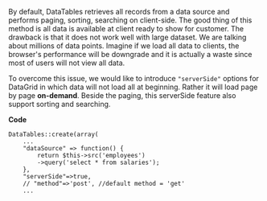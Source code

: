 By default, DataTables retrieves all records from a data source and performs paging, sorting, searching on client-side. The good thing of this method is all data is available at client ready to show for customer. The drawback is that it does not work well with large dataset. We are talking about millions of data points. Imagine if we load all data to clients, the browser's performance will be downgrade and it is actually a waste since most of users will not view all data. 

To overcome this issue, we would like to introduce `"serverSide"` options for DataGrid in which data will not load all at beginning. Rather it will load page by page __on-demand__. Beside the paging, this serverSide feature also support sorting and searching.

__Code__

```
DataTables::create(array(
    ...
    "dataSource" => function() {
        return $this->src('employees')
        ->query('select * from salaries');
    },
    "serverSide"=>true,
    // "method"=>'post', //default method = 'get'
    ...
```